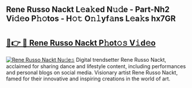 ## Rene Russo Nackt L𝚎a𝚔ed N𝚞𝚍e - Part-Nh2 Vi𝚍𝚎o P𝚑𝚘tos - H𝚘𝚝 O𝚗𝚕yf𝚊ns L𝚎a𝚔s hx7GR

# <h2><a href="http://kfeb8r8.oniu.top/?m=Rene+Russo+Nackt">🔗👉 🔴 Rene Russo Nackt P𝚑ot𝚘𝚜 V𝚒d𝚎o</a></h2>

[![Rene Russo Nackt Nu𝚍e𝚜](https://i.imgur.com/0qMVB7G.gif)](http://kfeb8r8.oniu.top/?m=Rene+Russo+Nackt)
Digital trendsetter Rene Russo Nackt, acclaimed for sharing dance and lifestyle content, including performances and personal blogs on social media. Visionary artist Rene Russo Nackt, famed for their innovative and inspiring creations in the world of art.  
